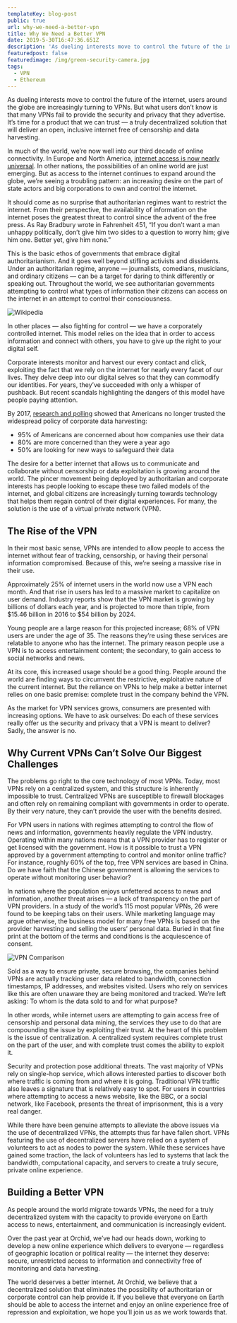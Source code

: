 ```yaml
---
templateKey: blog-post
public: true
url: why-we-need-a-better-vpn
title: Why We Need a Better VPN
date: 2019-5-30T16:47:36.651Z
description: 'As dueling interests move to control the future of the internet, users around the globe are increasingly turning to VPNs.'
featuredpost: false
featuredimage: /img/green-security-camera.jpg
tags:
  - VPN
  - Ethereum
---
```

As dueling interests move to control the future of the internet, users around the globe are increasingly turning to VPNs. But what users don’t know is that many VPNs fail to provide the security and privacy that they advertise. It’s time for a product that we can trust — a truly decentralized solution that will deliver an open, inclusive internet free of censorship and data harvesting.

In much of the world, we’re now well into our third decade of online connectivity. In Europe and North America, [internet access is now nearly universal](https://supplygem.com/internet-usage-statistics/). In other nations, the possibilities of an online world are just emerging. But as access to the internet continues to expand around the globe, we’re seeing a troubling pattern: an increasing desire on the part of state actors and big corporations to own and control the internet.

It should come as no surprise that authoritarian regimes want to restrict the internet. From their perspective, the availability of information on the internet poses the greatest threat to control since the advent of the free press. As Ray Bradbury wrote in Fahrenheit 451, “If you don’t want a man unhappy politically, don’t give him two sides to a question to worry him; give him one. Better yet, give him none.”

This is the basic ethos of governments that embrace digital authoritarianism. And it goes well beyond stifling activists and dissidents. Under an authoritarian regime, anyone — journalists, comedians, musicians, and ordinary citizens — can be a target for daring to think differently or speaking out. Throughout the world, we see authoritarian governments attempting to control what types of information their citizens can access on the internet in an attempt to control their consciousness.

![Wikipedia](/img/wikipedia-blocked.png)

In other places — also fighting for control — we have a corporately controlled internet. This model relies on the idea that in order to access information and connect with others, you have to give up the right to your digital self.

Corporate interests monitor and harvest our every contact and click, exploiting the fact that we rely on the internet for nearly every facet of our lives. They delve deep into our digital selves so that they can commodify our identities. For years, they’ve succeeded with only a whisper of pushback. But recent scandals highlighting the dangers of this model have people paying attention.

By 2017, [research and polling](http://www.telesign.com/wp-content/uploads/2016/11/TeleSign-Consumer-Account-Security-Report-2016-FINAL.pdf) showed that Americans no longer trusted the widespread policy of corporate data harvesting:

- 95% of Americans are concerned about how companies use their data
- 80% are more concerned than they were a year ago
- 50% are looking for new ways to safeguard their data

The desire for a better internet that allows us to communicate and collaborate without censorship or data exploitation is growing around the world. The pincer movement being deployed by authoritarian and corporate interests has people looking to escape these two failed models of the internet, and global citizens are increasingly turning towards technology that helps them regain control of their digital experiences. For many, the solution is the use of a virtual private network (VPN).

## The Rise of the VPN
In their most basic sense, VPNs are intended to allow people to access the internet without fear of tracking, censorship, or having their personal information compromised. Because of this, we’re seeing a massive rise in their use.

Approximately 25% of internet users in the world now use a VPN each month. And that rise in users has led to a massive market to capitalize on user demand. Industry reports show that the VPN market is growing by billions of dollars each year, and is projected to more than triple, from $15.46 billion in 2016 to $54 billion by 2024.

Young people are a large reason for this projected increase; 68% of VPN users are under the age of 35. The reasons they’re using these services are relatable to anyone who has the internet. The primary reason people use a VPN is to access entertainment content; the secondary, to gain access to social networks and news.

At its core, this increased usage should be a good thing. People around the world are finding ways to circumvent the restrictive, exploitative nature of the current internet. But the reliance on VPNs to help make a better internet relies on one basic premise: complete trust in the company behind the VPN.

As the market for VPN services grows, consumers are presented with increasing options. We have to ask ourselves: Do each of these services really offer us the security and privacy that a VPN is meant to deliver? Sadly, the answer is no.

## Why Current VPNs Can’t Solve Our Biggest Challenges
The problems go right to the core technology of most VPNs. Today, most VPNs rely on a centralized system, and this structure is inherently impossible to trust. Centralized VPNs are susceptible to firewall blockages and often rely on remaining compliant with governments in order to operate. By their very nature, they can’t provide the user with the benefits desired.

For VPN users in nations with regimes attempting to control the flow of news and information, governments heavily regulate the VPN industry. Operating within many nations means that a VPN provider has to register or get licensed with the government. How is it possible to trust a VPN approved by a government attempting to control and monitor online traffic? For instance, roughly 60% of the top, free VPN services are based in China. Do we have faith that the Chinese government is allowing the services to operate without monitoring user behavior?

In nations where the population enjoys unfettered access to news and information, another threat arises — a lack of transparency on the part of VPN providers. In a study of the world’s 115 most popular VPNs, 26 were found to be keeping tabs on their users. While marketing language may argue otherwise, the business model for many free VPNs is based on the provider harvesting and selling the users’ personal data. Buried in that fine print at the bottom of the terms and conditions is the acquiescence of consent.

![VPN Comparison](/img/vpn-comparison-chart.png)

Sold as a way to ensure private, secure browsing, the companies behind VPNs are actually tracking user data related to bandwidth, connection timestamps, IP addresses, and websites visited. Users who rely on services like this are often unaware they are being monitored and tracked. We’re left asking: To whom is the data sold to and for what purpose?

In other words, while internet users are attempting to gain access free of censorship and personal data mining, the services they use to do that are compounding the issue by exploiting their trust. At the heart of this problem is the issue of centralization. A centralized system requires complete trust on the part of the user, and with complete trust comes the ability to exploit it.

Security and protection pose additional threats. The vast majority of VPNs rely on single-hop service, which allows interested parties to discover both where traffic is coming from and where it is going. Traditional VPN traffic also leaves a signature that is relatively easy to spot. For users in countries where attempting to access a news website, like the BBC, or a social network, like Facebook, presents the threat of imprisonment, this is a very real danger.

While there have been genuine attempts to alleviate the above issues via the use of decentralized VPNs, the attempts thus far have fallen short. VPNs featuring the use of decentralized servers have relied on a system of volunteers to act as nodes to power the system. While these services have gained some traction, the lack of volunteers has led to systems that lack the bandwidth, computational capacity, and servers to create a truly secure, private online experience.

## Building a Better VPN
As people around the world migrate towards VPNs, the need for a truly decentralized system with the capacity to provide everyone on Earth access to news, entertainment, and communication is increasingly evident.

Over the past year at Orchid, we’ve had our heads down, working to develop a new online experience which delivers to everyone — regardless of geographic location or political reality — the internet they deserve: secure, unrestricted access to information and connectivity free of monitoring and data harvesting.

The world deserves a better internet. At Orchid, we believe that a decentralized solution that eliminates the possibility of authoritarian or corporate control can help provide it. If you believe that everyone on Earth should be able to access the internet and enjoy an online experience free of repression and exploitation, we hope you’ll join us as we work towards that.